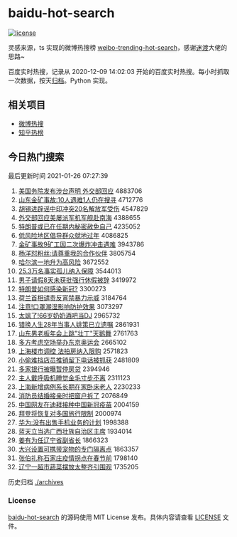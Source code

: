 # baidu-hot-search

[![license](https://img.shields.io/github/license/Arrackisarookie/baidu-hot-search)](https://github.com/Arrackisarookie/baidu-hot-search/blob/master/LICENSE)

灵感来源，ts 实现的微博热搜榜 [weibo-trending-hot-search](https://github.com/justjavac/weibo-trending-hot-search)，感谢[迷渡](https://github.com/justjavac)大佬的思路~

百度实时热搜，记录从 2020-12-09 14:02:03 开始的百度实时热搜。每小时抓取一次数据，按天[归档](./archives)。Python 实现。

## 相关项目
+ [微博热搜](https://github.com/Arrackisarookie/weibo-hot-search)
+ [知乎热榜](https://github.com/Arrackisarookie/zhihu-top-search)

## 今日热门搜索

<!-- Rank Begin -->

最后更新时间 2021-01-26 07:27:39

1. [美国务院发布涉台声明 外交部回应](http://www.baidu.com/baidu?cl=3&tn=SE_baiduhomet8_jmjb7mjw&rsv_dl=fyb_top&fr=top1000&wd=%C3%C0%B9%FA%CE%F1%D4%BA%B7%A2%B2%BC%C9%E6%CC%A8%C9%F9%C3%F7%20%CD%E2%BD%BB%B2%BF%BB%D8%D3%A6) 4883706
1. [山东金矿事故:10人遇难1人仍在搜寻](http://www.baidu.com/baidu?cl=3&tn=SE_baiduhomet8_jmjb7mjw&rsv_dl=fyb_top&fr=top1000&wd=%C9%BD%B6%AB%BD%F0%BF%F3%CA%C2%B9%CA%3A10%C8%CB%D3%F6%C4%D11%C8%CB%C8%D4%D4%DA%CB%D1%D1%B0) 4712776
1. [胡锡进辟谣中印冲突20名解放军受伤](http://www.baidu.com/baidu?cl=3&tn=SE_baiduhomet8_jmjb7mjw&rsv_dl=fyb_top&fr=top1000&wd=%BA%FA%CE%FD%BD%F8%B1%D9%D2%A5%D6%D0%D3%A1%B3%E5%CD%BB20%C3%FB%BD%E2%B7%C5%BE%FC%CA%DC%C9%CB) 4547829
1. [外交部回应美屡派军机军舰赴南海](http://www.baidu.com/baidu?cl=3&tn=SE_baiduhomet8_jmjb7mjw&rsv_dl=fyb_top&fr=top1000&wd=%CD%E2%BD%BB%B2%BF%BB%D8%D3%A6%C3%C0%C2%C5%C5%C9%BE%FC%BB%FA%BE%FC%BD%A2%B8%B0%C4%CF%BA%A3) 4388655
1. [特朗普或已在任期内秘密赦免自己](http://www.baidu.com/baidu?cl=3&tn=SE_baiduhomet8_jmjb7mjw&rsv_dl=fyb_top&fr=top1000&wd=%CC%D8%C0%CA%C6%D5%BB%F2%D2%D1%D4%DA%C8%CE%C6%DA%C4%DA%C3%D8%C3%DC%C9%E2%C3%E2%D7%D4%BC%BA) 4235052
1. [低风险地区倡导群众就地过年](http://www.baidu.com/baidu?cl=3&tn=SE_baiduhomet8_jmjb7mjw&rsv_dl=fyb_top&fr=top1000&wd=%B5%CD%B7%E7%CF%D5%B5%D8%C7%F8%B3%AB%B5%BC%C8%BA%D6%DA%BE%CD%B5%D8%B9%FD%C4%EA) 4086825
1. [金矿事故9矿工因二次爆炸冲击遇难](http://www.baidu.com/baidu?cl=3&tn=SE_baiduhomet8_jmjb7mjw&rsv_dl=fyb_top&fr=top1000&wd=%BD%F0%BF%F3%CA%C2%B9%CA9%BF%F3%B9%A4%D2%F2%B6%FE%B4%CE%B1%AC%D5%A8%B3%E5%BB%F7%D3%F6%C4%D1) 3943786
1. [杨洋怼粉丝:请尊重我的合作伙伴](http://www.baidu.com/baidu?cl=3&tn=SE_baiduhomet8_jmjb7mjw&rsv_dl=fyb_top&fr=top1000&wd=%D1%EE%D1%F3%ED%A1%B7%DB%CB%BF%3A%C7%EB%D7%F0%D6%D8%CE%D2%B5%C4%BA%CF%D7%F7%BB%EF%B0%E9) 3805754
1. [哈尔滨一地升为高风险](http://www.baidu.com/baidu?cl=3&tn=SE_baiduhomet8_jmjb7mjw&rsv_dl=fyb_top&fr=top1000&wd=%B9%FE%B6%FB%B1%F5%D2%BB%B5%D8%C9%FD%CE%AA%B8%DF%B7%E7%CF%D5) 3672552
1. [25.3万名事实孤儿纳入保障](http://www.baidu.com/baidu?cl=3&tn=SE_baiduhomet8_jmjb7mjw&rsv_dl=fyb_top&fr=top1000&wd=25.3%CD%F2%C3%FB%CA%C2%CA%B5%B9%C2%B6%F9%C4%C9%C8%EB%B1%A3%D5%CF) 3544013
1. [男子请假8天未获批强行休假被辞](http://www.baidu.com/baidu?cl=3&tn=SE_baiduhomet8_jmjb7mjw&rsv_dl=fyb_top&fr=top1000&wd=%C4%D0%D7%D3%C7%EB%BC%D98%CC%EC%CE%B4%BB%F1%C5%FA%C7%BF%D0%D0%D0%DD%BC%D9%B1%BB%B4%C7) 3419972
1. [特朗普如何感染新冠?](http://www.baidu.com/baidu?cl=3&tn=SE_baiduhomet8_jmjb7mjw&rsv_dl=fyb_top&fr=top1000&wd=%CC%D8%C0%CA%C6%D5%C8%E7%BA%CE%B8%D0%C8%BE%D0%C2%B9%DA%3F) 3300273
1. [荷兰首相谴责反宵禁暴力示威](http://www.baidu.com/baidu?cl=3&tn=SE_baiduhomet8_jmjb7mjw&rsv_dl=fyb_top&fr=top1000&wd=%BA%C9%C0%BC%CA%D7%CF%E0%C7%B4%D4%F0%B7%B4%CF%FC%BD%FB%B1%A9%C1%A6%CA%BE%CD%FE) 3184764
1. [注意!口罩潮湿影响防护效果](http://www.baidu.com/baidu?cl=3&tn=SE_baiduhomet8_jmjb7mjw&rsv_dl=fyb_top&fr=top1000&wd=%D7%A2%D2%E2%21%BF%DA%D5%D6%B3%B1%CA%AA%D3%B0%CF%EC%B7%C0%BB%A4%D0%A7%B9%FB) 3073297
1. [太飒了!66岁奶奶酒吧当DJ](http://www.baidu.com/baidu?cl=3&tn=SE_baiduhomet8_jmjb7mjw&rsv_dl=fyb_top&fr=top1000&wd=%CC%AB%EC%AA%C1%CB%2166%CB%EA%C4%CC%C4%CC%BE%C6%B0%C9%B5%B1DJ) 2965732
1. [错换人生28年当事人姚策已立遗嘱](http://www.baidu.com/baidu?cl=3&tn=SE_baiduhomet8_jmjb7mjw&rsv_dl=fyb_top&fr=top1000&wd=%B4%ED%BB%BB%C8%CB%C9%FA28%C4%EA%B5%B1%CA%C2%C8%CB%D2%A6%B2%DF%D2%D1%C1%A2%D2%C5%D6%F6) 2861931
1. [山东男老板年会上跳"壮丁"天鹅舞](http://www.baidu.com/baidu?cl=3&tn=SE_baiduhomet8_jmjb7mjw&rsv_dl=fyb_top&fr=top1000&wd=%C9%BD%B6%AB%C4%D0%C0%CF%B0%E5%C4%EA%BB%E1%C9%CF%CC%F8%22%D7%B3%B6%A1%22%CC%EC%B6%EC%CE%E8) 2761763
1. [多方考虑空场举办东京奥运会](http://www.baidu.com/baidu?cl=3&tn=SE_baiduhomet8_jmjb7mjw&rsv_dl=fyb_top&fr=top1000&wd=%B6%E0%B7%BD%BF%BC%C2%C7%BF%D5%B3%A1%BE%D9%B0%EC%B6%AB%BE%A9%B0%C2%D4%CB%BB%E1) 2665102
1. [上海楼市调控 法拍房纳入限购](http://www.baidu.com/baidu?cl=3&tn=SE_baiduhomet8_jmjb7mjw&rsv_dl=fyb_top&fr=top1000&wd=%C9%CF%BA%A3%C2%A5%CA%D0%B5%F7%BF%D8%20%B7%A8%C5%C4%B7%BF%C4%C9%C8%EB%CF%DE%B9%BA) 2571823
1. [小偷难挡店员推销留下电话被抓获](http://www.baidu.com/baidu?cl=3&tn=SE_baiduhomet8_jmjb7mjw&rsv_dl=fyb_top&fr=top1000&wd=%D0%A1%CD%B5%C4%D1%B5%B2%B5%EA%D4%B1%CD%C6%CF%FA%C1%F4%CF%C2%B5%E7%BB%B0%B1%BB%D7%A5%BB%F1) 2481809
1. [多家银行被曝暂停房贷](http://www.baidu.com/baidu?cl=3&tn=SE_baiduhomet8_jmjb7mjw&rsv_dl=fyb_top&fr=top1000&wd=%B6%E0%BC%D2%D2%F8%D0%D0%B1%BB%C6%D8%D4%DD%CD%A3%B7%BF%B4%FB) 2394946
1. [主人戴呼吸机睡觉金毛寸步不离](http://www.baidu.com/baidu?cl=3&tn=SE_baiduhomet8_jmjb7mjw&rsv_dl=fyb_top&fr=top1000&wd=%D6%F7%C8%CB%B4%F7%BA%F4%CE%FC%BB%FA%CB%AF%BE%F5%BD%F0%C3%AB%B4%E7%B2%BD%B2%BB%C0%EB) 2311123
1. [上海新增病例系长期在家卧床老人](http://www.baidu.com/baidu?cl=3&tn=SE_baiduhomet8_jmjb7mjw&rsv_dl=fyb_top&fr=top1000&wd=%C9%CF%BA%A3%D0%C2%D4%F6%B2%A1%C0%FD%CF%B5%B3%A4%C6%DA%D4%DA%BC%D2%CE%D4%B4%B2%C0%CF%C8%CB) 2230233
1. [消防员结婚接亲时把窗户拆了](http://www.baidu.com/baidu?cl=3&tn=SE_baiduhomet8_jmjb7mjw&rsv_dl=fyb_top&fr=top1000&wd=%CF%FB%B7%C0%D4%B1%BD%E1%BB%E9%BD%D3%C7%D7%CA%B1%B0%D1%B4%B0%BB%A7%B2%F0%C1%CB) 2076849
1. [中国网友在迪拜接种中国新冠疫苗](http://www.baidu.com/baidu?cl=3&tn=SE_baiduhomet8_jmjb7mjw&rsv_dl=fyb_top&fr=top1000&wd=%D6%D0%B9%FA%CD%F8%D3%D1%D4%DA%B5%CF%B0%DD%BD%D3%D6%D6%D6%D0%B9%FA%D0%C2%B9%DA%D2%DF%C3%E7) 2004159
1. [拜登将恢复对多国旅行限制](http://www.baidu.com/baidu?cl=3&tn=SE_baiduhomet8_jmjb7mjw&rsv_dl=fyb_top&fr=top1000&wd=%B0%DD%B5%C7%BD%AB%BB%D6%B8%B4%B6%D4%B6%E0%B9%FA%C2%C3%D0%D0%CF%DE%D6%C6) 2000974
1. [华为:没有出售手机业务的计划](http://www.baidu.com/baidu?cl=3&tn=SE_baiduhomet8_jmjb7mjw&rsv_dl=fyb_top&fr=top1000&wd=%BB%AA%CE%AA%3A%C3%BB%D3%D0%B3%F6%CA%DB%CA%D6%BB%FA%D2%B5%CE%F1%B5%C4%BC%C6%BB%AE) 1998388
1. [蓝天立当选广西壮族自治区主席](http://www.baidu.com/baidu?cl=3&tn=SE_baiduhomet8_jmjb7mjw&rsv_dl=fyb_top&fr=top1000&wd=%C0%B6%CC%EC%C1%A2%B5%B1%D1%A1%B9%E3%CE%F7%D7%B3%D7%E5%D7%D4%D6%CE%C7%F8%D6%F7%CF%AF) 1934014
1. [姜有为任辽宁省副省长](http://www.baidu.com/baidu?cl=3&tn=SE_baiduhomet8_jmjb7mjw&rsv_dl=fyb_top&fr=top1000&wd=%BD%AA%D3%D0%CE%AA%C8%CE%C1%C9%C4%FE%CA%A1%B8%B1%CA%A1%B3%A4) 1866323
1. [大兴设置可携带宠物的专门隔离点](http://www.baidu.com/baidu?cl=3&tn=SE_baiduhomet8_jmjb7mjw&rsv_dl=fyb_top&fr=top1000&wd=%B4%F3%D0%CB%C9%E8%D6%C3%BF%C9%D0%AF%B4%F8%B3%E8%CE%EF%B5%C4%D7%A8%C3%C5%B8%F4%C0%EB%B5%E3) 1863357
1. [张伯礼称石家庄疫情拐点在春节前](http://www.baidu.com/baidu?cl=3&tn=SE_baiduhomet8_jmjb7mjw&rsv_dl=fyb_top&fr=top1000&wd=%D5%C5%B2%AE%C0%F1%B3%C6%CA%AF%BC%D2%D7%AF%D2%DF%C7%E9%B9%D5%B5%E3%D4%DA%B4%BA%BD%DA%C7%B0) 1798140
1. [辽宁一超市蔬菜摆放太整齐引围观](http://www.baidu.com/baidu?cl=3&tn=SE_baiduhomet8_jmjb7mjw&rsv_dl=fyb_top&fr=top1000&wd=%C1%C9%C4%FE%D2%BB%B3%AC%CA%D0%CA%DF%B2%CB%B0%DA%B7%C5%CC%AB%D5%FB%C6%EB%D2%FD%CE%A7%B9%DB) 1735205
<!-- Rank End -->

历史归档 [./archives](./archives)

### License

[baidu-hot-search](https://github.com/Arrackisarookie/baidu-hot-search) 的源码使用 MIT License 发布。具体内容请查看 [LICENSE](./LICENSE) 文件。
